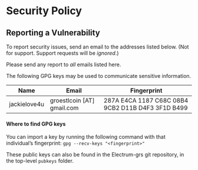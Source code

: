 # Security Policy

## Reporting a Vulnerability

To report security issues, send an email to the addresses listed below.
(Not for support. Support requests will be *ignored*.)

Please send any report to *all* emails listed here.

The following GPG keys may be used to communicate sensitive information.

| Name         | Email                      | Fingerprint                                       |
|--------------|----------------------------|---------------------------------------------------|
| jackielove4u | groestlcoin [AT] gmail.com | 287A E4CA 1187 C68C 08B4 9CB2 D11B D4F3 3F1D B499 |


#### Where to find GPG keys

You can import a key by running the following command with that
individual’s fingerprint: `gpg --recv-keys "<fingerprint>"`

These public keys can also be found in the Electrum-grs git repository,
in the top-level `pubkeys` folder.

